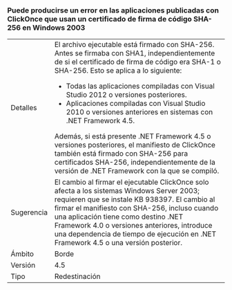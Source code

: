 ### <a name="apps-published-with-clickonce-that-use-a-sha-256-code-signing-certificate-may-fail-on-windows-2003"></a>Puede producirse un error en las aplicaciones publicadas con ClickOnce que usan un certificado de firma de código SHA-256 en Windows 2003

|   |   |
|---|---|
|Detalles|El archivo ejecutable está firmado con SHA-256. Antes se firmaba con SHA1, independientemente de si el certificado de firma de código era SHA-1 o SHA-256. Esto se aplica a lo siguiente:<ul><li>Todas las aplicaciones compiladas con Visual Studio 2012 o versiones posteriores.</li><li>Aplicaciones compiladas con Visual Studio 2010 o versiones anteriores en sistemas con .NET Framework 4.5.</li></ul>Además, si está presente .NET Framework 4.5 o versiones posteriores, el manifiesto de ClickOnce también está firmado con SHA-256 para certificados SHA-256, independientemente de la versión de .NET Framework con la que se compiló.|
|Sugerencia|El cambio al firmar el ejecutable ClickOnce solo afecta a los sistemas Windows Server 2003; requieren que se instale KB 938397. El cambio al firmar el manifiesto con SHA-256, incluso cuando una aplicación tiene como destino .NET Framework 4.0 o versiones anteriores, introduce una dependencia de tiempo de ejecución en .NET Framework 4.5 o una versión posterior.|
|Ámbito|Borde|
|Versión|4.5|
|Tipo|Redestinación|

